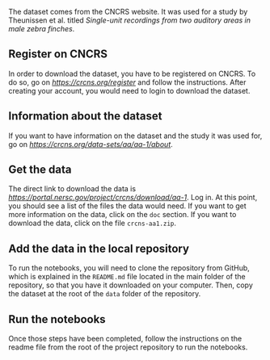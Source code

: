 
The dataset comes from the CNCRS website. It was used for a study by Theunissen et al. titled _Single-unit recordings from two auditory areas in male zebra finches_.

## Register on CNCRS

In order to download the dataset, you have to be registered on CNCRS. To do so, go on _https://crcns.org/register_ and follow the instructions. After creating your account, you would need to login to download the dataset.

## Information about the dataset

If you want to have information on the dataset and the study it was used for, go on _https://crcns.org/data-sets/aa/aa-1/about_.

## Get the data

The direct link to download the data is _https://portal.nersc.gov/project/crcns/download/aa-1_. Log in. At this point, you should see a list of the files the data would need. If you want to get more information on the data, click on the `doc` section. If you want to download the data, click on the file `crcns-aa1.zip`.

## Add the data in the local repository

To run the notebooks, you will need to clone the repository from GitHub, which is explained in the `README.md` file located in the main folder of the repository, so that you have it downloaded on your computer. Then, copy the dataset at the root of the `data` folder of the repository.

## Run the notebooks

Once those steps have been completed, follow the instructions on the readme file from the root of the project repository to run the notebooks.
